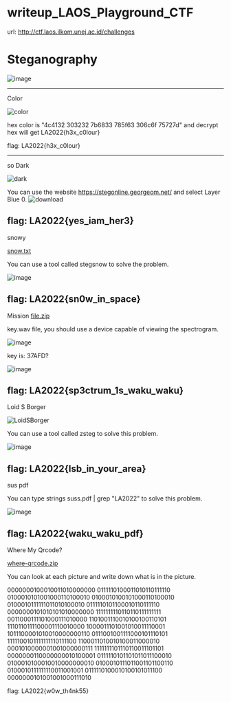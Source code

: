 # writeup_LAOS_Playground_CTF
 url: http://ctf.laos.ilkom.unej.ac.id/challenges

# Steganography

![image](https://user-images.githubusercontent.com/121002781/215316752-1020e2c2-9ee9-4bf1-b58c-27da100ba068.png)

------------
Color

![color](https://user-images.githubusercontent.com/121002781/215315619-0493dd61-9906-4ff1-a471-3971675b30eb.png)

hex color is "4c4132 303232 7b6833 785f63 306c6f 75727d" and decrypt hex will get LA2022{h3x_c0lour}

flag: LA2022{h3x_c0lour}

------------
so Dark

![dark](https://user-images.githubusercontent.com/121002781/215315767-3145aa86-13cc-41d4-943e-71527bca6607.png)

You can use the website https://stegonline.georgeom.net/ and select Layer Blue 0.
![download](https://user-images.githubusercontent.com/121002781/215315841-eb5cb16e-1068-4f1e-80b7-7bfce5a0db0e.png)

flag: LA2022{yes_iam_her3}
------------
snowy

[snow.txt](https://github.com/ippo1337/writeup_LAOS_Playground_CTF/files/10529398/snow.txt)

You can use a tool called stegsnow to solve the problem.

![image](https://user-images.githubusercontent.com/121002781/215315970-f603cfac-b562-484e-bf87-a081e67a7c6b.png)

flag: LA2022{sn0w_in_space}
------------
Mission
[file.zip](https://github.com/ippo1337/writeup_LAOS_Playground_CTF/files/10529404/file.zip)

key.wav file, you should use a device capable of viewing the spectrogram. 

![image](https://user-images.githubusercontent.com/121002781/215316086-5c26b033-8eb2-430f-af4a-7d3e3a790e5a.png)

key is: 37AFD?

![image](https://user-images.githubusercontent.com/121002781/215316277-e6dafc8d-65b7-40f7-a8af-c7e580a50373.png)

flag: LA2022{sp3ctrum_1s_waku_waku} 
------------
Loid S Borger

![LoidSBorger](https://user-images.githubusercontent.com/121002781/215316325-fa9aecea-11bf-4a8d-9d10-fcefe9687b4d.png)

You can use a tool called zsteg to solve this problem.

![image](https://user-images.githubusercontent.com/121002781/215316411-0365b62d-65ab-403f-8953-ef0007834c04.png)

flag: LA2022{lsb_in_your_area}
------------
sus pdf

You can type strings suss.pdf | grep "LA2022" to solve this problem.

![image](https://user-images.githubusercontent.com/121002781/215316602-5e4c283e-8540-490f-9d3c-b9e3e0da43b3.png)

flag: LA2022{waku_waku_pdf}
------------
Where My Qrcode?

[where-qrcode.zip](https://github.com/ippo1337/writeup_LAOS_Playground_CTF/files/10529429/where-qrcode.zip)

You can look at each picture and write down what is in the picture.

0000000100010011010000000
0111110100011010110111110
0100010101001000110100010
0100010100101000110100010
0100010111111011010100010
0111110101100010110111110
0000000101010101010000000
1111111110110110111111111
0011000111101000111010000
1101001110010100100110101
1110110111100001110010000
1000011101001010011110001
1011100001010010000000110
0111001001111000101110101
1111100101111111110111100
1100011010010100011000010
0001010000001001000000111
1111111101110110011101101
0000000110000000010100001
0111110101101011011100010
0100010100010010000000010
0100010111011001101100110
0100010111111110011001001
0111110100010100101011100
0000000101001001000111010

flag: LA2022{w0w_th4nk55}





